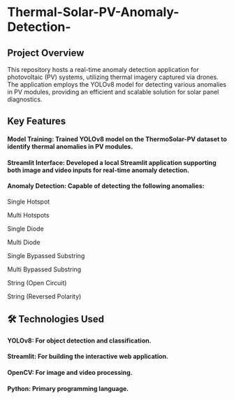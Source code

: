 # Thermal-Solar-PV-Anomaly-Detection-
##  Project Overview
This repository hosts a real-time anomaly detection application for photovoltaic (PV) systems, utilizing thermal imagery captured via drones. The application employs the YOLOv8 model for detecting various anomalies in PV modules, providing an efficient and scalable solution for solar panel diagnostics.

##  Key Features

#### Model Training: Trained YOLOv8 model on the ThermoSolar-PV dataset to identify thermal anomalies in PV modules.

#### Streamlit Interface: Developed a local Streamlit application supporting both image and video inputs for real-time anomaly detection.

#### Anomaly Detection: Capable of detecting the following anomalies:

Single Hotspot

Multi Hotspots

Single Diode

Multi Diode

Single Bypassed Substring

Multi Bypassed Substring

String (Open Circuit)

String (Reversed Polarity)

## 🛠️ Technologies Used
#### YOLOv8: For object detection and classification.

#### Streamlit: For building the interactive web application.

#### OpenCV: For image and video processing.

#### Python: Primary programming language.
